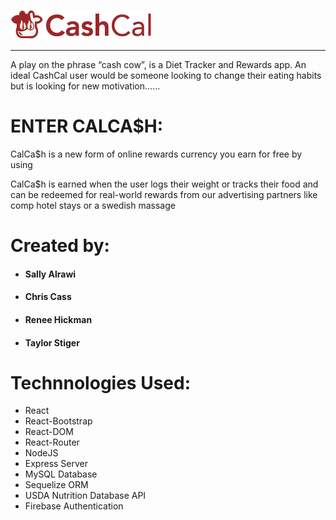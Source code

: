 ![CashCal](/client/public/images/cashcal2.png)

***



A play on the phrase “cash cow”, is a Diet Tracker and Rewards app. An ideal CashCal user would be someone looking to change their eating habits but is looking for new motivation…...

# ENTER CALCA$H:
CalCa$h is a new form of online rewards currency you earn for free by using

CalCa$h is earned when the user logs their weight or tracks their food and can be redeemed for real-world rewards from our advertising partners like comp hotel stays or a swedish massage


# Created by:
- #### Sally Alrawi
- #### Chris Cass
- #### Renee Hickman
- #### Taylor Stiger


# Technnologies Used:

- React
- React-Bootstrap
- React-DOM
- React-Router
- NodeJS
- Express Server
- MySQL Database
- Sequelize ORM
- USDA Nutrition Database API
- Firebase Authentication
